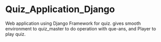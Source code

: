 # Quiz_Application_Django
Web application using Django Framework for quiz. gives smooth environment to quiz_master to do operation with que-ans, and Player to play quiz. 
